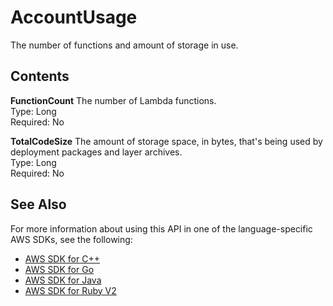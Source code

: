 # AccountUsage<a name="API_AccountUsage"></a>

The number of functions and amount of storage in use\.

## Contents<a name="API_AccountUsage_Contents"></a>

 **FunctionCount**   <a name="SSS-Type-AccountUsage-FunctionCount"></a>
The number of Lambda functions\.  
Type: Long  
Required: No

 **TotalCodeSize**   <a name="SSS-Type-AccountUsage-TotalCodeSize"></a>
The amount of storage space, in bytes, that's being used by deployment packages and layer archives\.  
Type: Long  
Required: No

## See Also<a name="API_AccountUsage_SeeAlso"></a>

For more information about using this API in one of the language\-specific AWS SDKs, see the following:
+  [AWS SDK for C\+\+](https://docs.aws.amazon.com/goto/SdkForCpp/lambda-2015-03-31/AccountUsage) 
+  [AWS SDK for Go](https://docs.aws.amazon.com/goto/SdkForGoV1/lambda-2015-03-31/AccountUsage) 
+  [AWS SDK for Java](https://docs.aws.amazon.com/goto/SdkForJava/lambda-2015-03-31/AccountUsage) 
+  [AWS SDK for Ruby V2](https://docs.aws.amazon.com/goto/SdkForRubyV2/lambda-2015-03-31/AccountUsage) 
